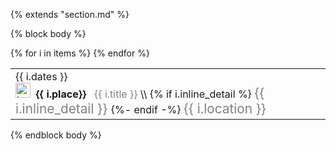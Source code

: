 {% extends "section.md" %}

{% block body %}
<table class="table table-hover">
{% for i in items %}
<tr>
  <td style='padding-right:0;'>
    <span class='cvdate'>{{ i.dates }} </span>
    <p markdown="1" style='margin: 0'>
    <img src="{{i.logo}}" alt="Logo" style="border:none;height:1.5rem;margin:0;padding:0">&nbsp;
    <strong>{{ i.place}}</strong> &nbsp;
    <span style="color:grey;">{{ i.title }}</span> \\
    {% if i.inline_detail %}
        <span markdown="1" style="color:grey;font-size:1.3rem;margin: 0">
        {{ i.inline_detail }}
        </span>
    {%- endif -%}
    <span class='cvdate' style="color:grey;font-size:1.3rem;margin: 0">{{ i.location }} </span>
    </p>
    </td>
    </tr>
    {% endfor %}
</table>


{% endblock body %}



